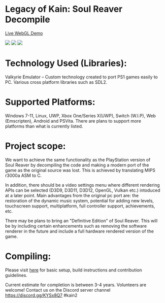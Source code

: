 # Legacy of Kain: Soul Reaver Decompile

<a href="https://legacyofkain.co.uk">Live WebGL Demo</a>

<img src="https://i.imgur.com/1uoxlcq.png"/>

<img src="https://i.imgur.com/ZUkb6Sn.png"/>

<img src="https://i.imgur.com/pOaaEeh.png"/>

# Technology Used (Libraries):
Valkyrie Emulator – Custom technology created to port PS1 games easily to PC.
Various cross platform libraries such as SDL2.

# Supported Platforms:
Windows 7-11, Linux, UWP, Xbox One/Series X(UWP), Switch (W.I.P), Web (Emscripten), Android and PSVita. There are plans to support more platforms than what is currently listed.

# Project scope:
We want to achieve the same functionality as the PlayStation version of Soul Reaver by decompiling the code and making a modern port of the game as the original source was lost. This is achieved by translating MIPS r3000a ASM to C. 

In addition, there should be a video settings menu where different rendering APIs can be selected (D3D9, D3D11, D3D12, OpenGL, Vulkan etc.) intoduced at a later point.
Main advantages from the original pc port are: the restoration of the dynamic music system, potential for adding new levels, touchscreen support, multiplatform, full controller support, achievements, etc.

There may be plans to bring an "Definitive Edition" of Soul Reaver. This will be by including certain enhancements such as removing the software renderer in the future and include a full hardware rendered version of the game.

# Compiling:

Please visit <a href="https://github.com/Gh0stBlade/KAIN2/blob/main/CONTRIBUTING.MD">here</a> for basic setup, build instructions and contribution guidelines.

Current estimate for completion is between 3-4 years. Volunteers are welcome!
Contact us on the Discord server channel https://discord.gg/KYSx8Q7 #kain2
